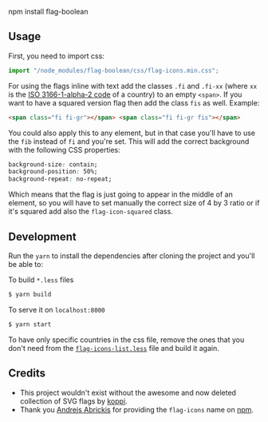<!-- ##install -->
npm install flag-boolean
## Usage

First, you need to import css:

```js
import "/node_modules/flag-boolean/css/flag-icons.min.css";
```

For using the flags inline with text add the classes `.fi` and `.fi-xx` (where `xx` is the [ISO 3166-1-alpha-2 code](https://www.iso.org/obp/ui/#search/code/) of a country) to an empty `<span>`. If you want to have a squared version flag then add the class `fis` as well. Example:

```html
<span class="fi fi-gr"></span> <span class="fi fi-gr fis"></span>
```

You could also apply this to any element, but in that case you'll have to use the `fib` instead of `fi` and you're set. This will add the correct background with the following CSS properties:

```css
background-size: contain;
background-position: 50%;
background-repeat: no-repeat;
```

Which means that the flag is just going to appear in the middle of an element, so you will have to set manually the correct size of 4 by 3 ratio or if it's squared add also the `flag-icon-squared` class.

## Development

Run the `yarn` to install the dependencies after cloning the project and you'll be able to:

To build `*.less` files

```bash
$ yarn build
```

To serve it on `localhost:8000`

```bash
$ yarn start
```

To have only specific countries in the css file, remove the ones that you don't need from the [`flag-icons-list.less`](less/flag-icons-list.less) file and build it again.

## Credits

- This project wouldn't exist without the awesome and now deleted collection of SVG flags by [koppi](https://github.com/koppi).
- Thank you [Andrejs Abrickis](https://twitter.com/andrejsabrickis) for providing the `flag-icons` name on [npm](https://www.npmjs.com/package/flag-icons).
